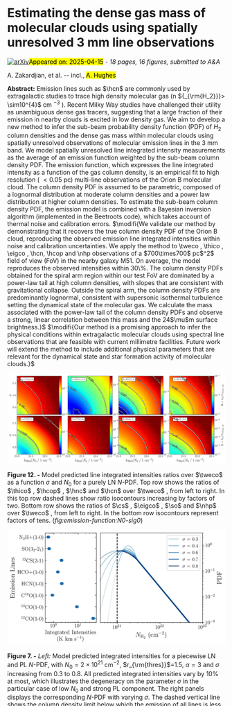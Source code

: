 <div class="macros" style="visibility:hidden;">
$\newcommand{\ensuremath}{}$
$\newcommand{\xspace}{}$
$\newcommand{\object}[1]{\texttt{#1}}$
$\newcommand{\farcs}{{.}''}$
$\newcommand{\farcm}{{.}'}$
$\newcommand{\arcsec}{''}$
$\newcommand{\arcmin}{'}$
$\newcommand{\ion}[2]{#1#2}$
$\newcommand{\textsc}[1]{\textrm{#1}}$
$\newcommand{\hl}[1]{\textrm{#1}}$
$\newcommand{\footnote}[1]{}$
$\newcommand{\tweco}{^{12}CO(J=1\rightarrow0)}$
$\newcommand{\thico}{^{13}CO(J=1\rightarrow0)}$
$\newcommand{\eigco}{C^{18}O(J=1\rightarrow0)}$
$\newcommand{\hcn}{HCN(J=1\rightarrow0)}$
$\newcommand{\hnc}{HNC(J=1\rightarrow0)}$
$\newcommand{\so}{SO(J_K=3_2\rightarrow2_1)}$
$\newcommand{\cs}{^{12}CS(J=2\rightarrow1)}$
$\newcommand{\hcop}{HCO^+(J=1\rightarrow0)}$
$\newcommand{\nhp}{N_2H^+(J=1\rightarrow0)}$
$\newcommand{\N}{N_0}$
$\newcommand{\NH}{N_{\rm{H_2}}}$
$\newcommand{\addref}{\textcolor{red}{ref}}$
$\newcommand{\rthres}{r_{\rm{thresh}}}$
$\newcommand{\rthresh}{r_{\rm{thresh}}}$
$\newcommand{\todo}[1]{\textbf{\textcolor{red}{TODO:}} \textcolor{red}{#1}}$
$\newcommand{\modifi}[1]{\textcolor{black}{#1}}$
$\newcommand{\modifj}[1]{\textcolor{black}{#1}}$
$\newcommand{\VertCaption}[2]{$
$  \rotatebox{90}{\parbox{#1}{$
$      \centering  \textbf{#2}}}}$
$\newcommand{\HoriCaption}[2]{$
$  \parbox{#1}{\centering  \textbf{#2}}}$
$\newcommand{\FigEmissionFunction}{$
$    \begin{figure}$
$        \centering$
$        \includegraphics[width = 1\linewidth]{figures/NH2_Int_pl.jpg}$
$    \caption{Binned trends of line integrated intensity as a function of column density. The data is binned in 30 equally sized bins of column density. Black circles correspond to the bin average, while the grey shading indicates the standard deviation in each bin. The black solid line is a smoothly varying double PL fit to the trends, specific to each emission line. The red dashed line shows for comparison the empirical fit to nearby clouds by [Tafalla, Usero and Hacar (2023)](), assuming a kinetic temperature of 11 K. Each panel shows a different emission line: \tweco , \thico  and \hcop  (left to right, top row);  \eigco , \hcn  and \cs  (middle); \hnc  \so  and \nhp  (bottom). The standard Milky Way CO-to-H_2 conversion factor and its typical uncertainty  ([Bolatto, Wolfire and Leroy 2013]())  is indicated in the top left panel. An \hcn  dense gas conversion factor of 60 M_\odot (K km s^{-1})^{-1} is indicated in the central panel. }$
$    \label{fig:emission-function}$
$    \end{figure}$
$}$
$\newcommand{\PostPDFExampleCorr}{$
$    \begin{figure}$
$        \centering$
$        \includegraphics[width = 1\linewidth]{figures/beetroots_test_orionb_post_pdf.jpg}$
$    \caption{Two-dimensional projections of the posterior PDF in the form of a scatter plot matrix. The matrix's diagonal shows the posterior PDF of each estimated parameter. The MAP estimation is represented as a vertical cyan line on the histograms and as a cyan square in the scatter plot. The true N-PDF parameters obtained by fitting the dust derived Orion B N-PDF is shown are shown as red crosses. The black dashed line show the range in PL index \alpha of the N-PDF expected for gravitational collapse. The estimations closely match the reference values, although clear degeneracies are present in the posterior PDF. }$
$    \label{fig:orionb-post-pdf-corr}$
$    \end{figure}$
$}$
$\newcommand{\PostPDFExample}{$
$    \begin{figure}$
$        \centering$
$        \includegraphics[width = 0.8\linewidth]{figures/beetroots_test_OrionB.jpg}$
$    \caption{A comparison of the reference and estimated$
$     N-PDFs when inverting the N-PDF on the spatially and spectrally$
$     averaged ORION-B data. The thick red line indicates the N-PDF as a histogram constructed directly from the dust-derived Orion B column densities, and the green line represents a \chi^2 fit to the red histogram. The estimated N-PDFs from the 10 000 MCMC iterations to sample the Bayesian posterior are shown with blue$
$     circles. The dashed orange line is the MAP estimation for the N-PDF. The vertical dotted black line indicates the limit below which the line intensities$
$     predicted by the emission function fall below the typical noise level$
$     of the data, that is 0.1 K km s^{-1}.}$
$    \label{fig:otrionb-post-pdf}$
$    \end{figure}$
$}$
$\newcommand{\ParamsMap}{$
$    \begin{figure}$
$        \centering$
$        \includegraphics[width = 1\linewidth]{figures/map_params_arrow.png}$
$    \caption{MAP estimations of the sub-beam N-PDF parameters across our M51 test region. Clockwise from top left, the panels show the mean column density of the LN part of N-PDF (N_0), the width of the log-normal (\sigma), the power-law index (\alpha), and the column density of transition between the log-normal and power-law parts of the N-PDF (\rthres). Red contours in each panel indicate \thico  integrated intensities of 4~and 12~K km s^{-1} (dashed and solid contours, respectively). The white arrow indicates the direction to the galactic centre. To first order, the gas is denser and more gravitationally unstable inside the spiral arm$
$     than outside the arm.$
$  }$
$  \label{fig:m51:param-map}$
$    \end{figure}$
$}$
$\newcommand{\MdenseMap}{$
$    \begin{figure}$
$        \centering$
$        \includegraphics[width = 1\linewidth]{figures/map_Mdense.jpg}$
$    \caption{The spatial distribution of$
$     the mass of dense gas (left), the gas mass in the power-law$
$     part of the N-PDF (middle), and the 24 \mum surface brightness in our M51 target region. We use the 24 \mum emission as a proxy for star formation. The masses are derived from the MAP estimate of the N-PDF, using equations$
$     \ref{eq:sigma_dense} and \ref{eq:sigma_pl}. The red contours are the samed as in Figure~\ref{fig:m51:param-map}. The masses of dense and PL gas appear highly correlated, with a similar spatial distribution as the 24\mum emission. }$
$    \label{fig:m51:Mdense-map}$
$    \end{figure}$
$}$
$\newcommand{\MdenseSFR}{$
$    \begin{figure}$
$        \centering$
$        \includegraphics[width = 1\linewidth]{figures/mdense_mpl_I24.jpg} \     \caption{Correlation between the 24\mum integrated intensity and the mass of dense gas (\textit{left}) and mass of gas in the power-law part of the N-PDF (\textit{right}) for pixels within our M51 test region. Each data point corresponds to a pixel within our field. The symbol size and grey shading represent f_{\rm PL}, the mass fraction of the gas in the power-law part of the N-PDF. Symbols with a red outline identify pixels where f_\text{PL} \geq 25\% and the slope of the power-law \alpha \in [2.5,5]. The dotted line is a linear fit to the pixels where f_\text{PL} < 5\%. The thick red line is a fit to the points where f_\text{PL} \geq 25\% and \alpha \in [2.5,5]. The latter fit has a correlation coefficient r = 0.85 and slope s = 1.0.}$
$    \label{fig:m51:mdense-sfr-corr}$
$    \end{figure}$
$}$
$\newcommand{\FigRatiosNSig}{$
$    \begin{figure*}[h]$
$        \centering$
$        \includegraphics[width = 0.9\linewidth]{figures/N0_sigv_emission_model.jpg}$
$    \caption{Model predicted line integrated intensities ratios over \tweco  as a function \sigma and N_0 for a purely LN N-PDF. Top row shows the ratios of \thico , \hcop , \hnc  and \hcn  over \tweco , from left to right. In this top row dashed lines show ratio isocontours increasing by factors of two. Bottom row shows the ratios of \cs , \eigco , \so  and \nhp  over \tweco , from left to right. In the bottom row isocontours represent factors of tens.}$
$    \label{fig:emission-function:N0-sig0}$
$    \end{figure*}$
$}$
$\newcommand{\FigRatiosAlphaN}{$
$    \begin{figure*}[h]$
$        \centering$
$        \includegraphics[width = 0.9\linewidth]{figures/ralpha_N0_emission_model.jpg}$
$    \caption{Same as Figure~\ref{fig:emission-function:N0-sig0}, except that the N-PDF is composed of a LN and a PL, with varying N_0 and \alpha while r_{\rm{thres}} and \sigma  are fixed to r_{\rm{thres}} = 3 and \sigma=0.8}$
$    \label{fig:emission-function:N0-alpha}$
$    \end{figure*}$
$}$
$\newcommand{\FigRatiosAlphaSig}{$
$    \begin{figure*}[h]$
$        \centering$
$        \includegraphics[width = 0.9\linewidth]{figures/ralpha_sigv_emission_model.jpg}$
$    \caption{Same as Figure~\ref{fig:emission-function:N0-sig0}, except that the N-PDF is composed of a LN and a PL, with varying \sigma and \alpha while r_{\rm{thres}} and N_0 are fixed to N_0 = 5\times10^{22} cm^{-2} and r_{\rm{thres}}=5.}$
$    \label{fig:emission-function:alpha-sig0}$
$    \end{figure*}$
$}$
$\newcommand{\FigRatiosRthresSig}{$
$    \begin{figure*}[h]$
$        \centering$
$        \includegraphics[width = 0.9\linewidth]{figures/rthres_sigv_emission_model.jpg}$
$    \caption{Same as Figure~\ref{fig:emission-function:N0-sig0}, except that the N-PDF is composed of a LN and a PL, with varying r_{\rm{thres}} and \sigma while \alpha and N_0 are fixed to N_0 = 5\times10^{22} cm^{-2} and \alpha=2.}$
$    \label{fig:emission-function:rthres-sig0}$
$    \end{figure*}$
$}$
$\newcommand{\FigRatiosRthresAlpha}{$
$    \begin{figure*}[h]$
$        \centering$
$        \includegraphics[width = 0.9\linewidth]{figures/rthres_ralpha_emission_model.jpg}$
$    \caption{Same as Figure~\ref{fig:emission-function:N0-sig0}, except that the N-PDF is composed of a LN and a PL, with varying r_{\rm{thres}} and \alpha while \sigma and N_0 are fixed to N_0 = 5\times10^{22} cm^{-2} and \sigma=0.6.}$
$    \label{fig:emission-function:rthres-alpha}$
$    \end{figure*}$
$}$</div>



<div id="title">

# Estimating the dense gas mass of molecular clouds using spatially unresolved 3 mm line observations

</div>
<div id="comments">

[![arXiv](https://img.shields.io/badge/arXiv-2504.10145-b31b1b.svg)](https://arxiv.org/abs/2504.10145)<mark>Appeared on: 2025-04-15</mark> -  _18 pages, 16 figures, submitted to A&A_

</div>
<div id="authors">

A. Zakardjian, et al. -- incl., <mark>A. Hughes</mark>

</div>
<div id="abstract">

**Abstract:** Emission lines such as $\hcn$ are commonly used by extragalactic studies to trace high density molecular gas (n ${_{\rm{H_2}}}> \sim10^{4}$ cm $^{-3}$ ). Recent Milky Way studies have challenged their utility as unambiguous dense gas tracers, suggesting that a large fraction of their emission in nearby clouds is excited in low density gas. We aim to develop a new method to infer the sub-beam probability density function (PDF) of $H_2$ column densities and the dense gas mass within molecular clouds using spatially unresolved observations of molecular emission lines in the 3 mm band. We model spatially unresolved line integrated intensity measurements as the average of an emission function weighted by the sub-beam column density PDF. The emission function, which expresses the line integrated intensity as a function of the gas column density, is an empirical fit to high resolution ( $<0.05$ pc) multi-line observations of the Orion B molecular cloud. The column density PDF is assumed to be parametric, composed of a lognormal distribution at moderate column densities and a power law distribution at higher column densities. To estimate the sub-beam column density PDF, the emission model is combined with a Bayesian inversion algorithm (implemented in the Beetroots code), which takes account of thermal noise and calibration errors. $\modifi{We validate our method by demonstrating that it recovers the true column density PDF of the Orion B cloud, reproducing the observed emission line integrated intensities within noise and calibration uncertainties.    We apply the method to \tweco , \thico , \eigco , \hcn, \hcop  and \nhp  observations of a $700\times700$ pc$^2$ field of view (FoV) in the nearby galaxy M51. On average, the model reproduces the observed intensities within 30\%.    The column density PDFs obtained for the spiral arm region within our test FoV are dominated by a power-law tail at high column densities, with slopes that are consistent with gravitational collapse. Outside the spiral arm, the column density PDFs are predominantly lognormal, consistent with supersonic isothermal turbulence setting the dynamical state of the molecular gas.    We calculate the mass associated with the power-law tail of the column density PDFs and observe a strong, linear correlation between this mass and the 24$\mu$m surface brightness.}$ $\modifi{Our method is a promising approach to infer the physical conditions within extragalactic molecular clouds using spectral line observations that are feasible with current millimetre facilities. Future work will extend the method to include additional physical parameters that are relevant for the dynamical state and star formation activity of molecular clouds.}$

</div>

<div id="div_fig1">

<img src="tmp_2504.10145/./figures/N0_sigv_emission_model.jpg" alt="Fig12" width="100%"/>

**Figure 12. -** Model predicted line integrated intensities ratios over $\tweco$  as a function $\sigma$ and $N_0$ for a purely LN $N$-PDF. Top row shows the ratios of $\thico$ , $\hcop$ , $\hnc$  and $\hcn$  over $\tweco$ , from left to right. In this top row dashed lines show ratio isocontours increasing by factors of two. Bottom row shows the ratios of $\cs$ , $\eigco$ , $\so$  and $\nhp$  over $\tweco$ , from left to right. In the bottom row isocontours represent factors of tens. (*fig:emission-function:N0-sig0*)

</div>
<div id="div_fig2">

<img src="tmp_2504.10145/./figures/degen_sigma.jpg" alt="Fig7" width="100%"/>

**Figure 7. -** _Left:_ Model predicted integrated intensities for a piecewise LN and PL $N$-PDF, with $N_0 = 2\times 10^{21}$ cm$^{-2}$, $r_{\rm{thres}}$=1.5, $\alpha=3$ and $\sigma$ increasing from 0.3 to 0.8. All predicted integrated intensities vary by 10\% at most, which illustrates the degeneracy on the parameter $\sigma$ in the particular case of low $N_0$ and strong PL component. The right panels displays the corresponding $N$-PDF with varying $\sigma$. The dashed vertical line shows the column density limit below which the emission of all lines is less than 0.1 K km s$^{-1}$. (*fig:degeneracies:sigma*)

</div>
<div id="div_fig3">

<img src="tmp_2504.10145/./figures/degen_sigma_rthres.jpg" alt="Fig8" width="100%"/>

**Figure 8. -** Same as Figure \ref{fig:degeneracies:sigma}, except two specific $N$-PDF are illustrated: the first has a narrow LN width but a strong PL, while the other has a large LN width but a smaller PL. This illustrates how two $N$-PDF with notably different parameters can appear alike and give comparable average integrated intensities. (*fig:degeneracies:sigma-rthres*)

</div><div id="qrcode"><img src=https://api.qrserver.com/v1/create-qr-code/?size=100x100&data="https://arxiv.org/abs/2504.10145"></div>
